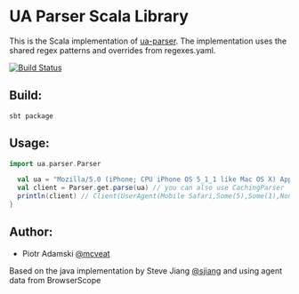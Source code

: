 UA Parser Scala Library
======================

This is the Scala implementation of [ua-parser](https://github.com/tobie/ua-parser).
The implementation uses the shared regex patterns and overrides from regexes.yaml.

[![Build Status](https://travis-ci.org/ua-parser/uap-scala.png?branch=master)](https://travis-ci.org/ua-parser/uap-scala)

Build:
------

    sbt package

Usage:
--------
```scala
import ua.parser.Parser

  val ua = "Mozilla/5.0 (iPhone; CPU iPhone OS 5_1_1 like Mac OS X) AppleWebKit/534.46 (KHTML, like Gecko) Version/5.1 Mobile/9B206 Safari/7534.48.3"
  val client = Parser.get.parse(ua) // you can also use CachingParser
  println(client) // Client(UserAgent(Mobile Safari,Some(5),Some(1),None),OS(iOS,Some(5),Some(1),Some(1),None),Device(iPhone))
}
```

Author:
-------

  * Piotr Adamski [@mcveat](https://twitter.com/mcveat)

  Based on the java implementation by Steve Jiang [@sjiang](https://twitter.com/sjiang) and using agent data from BrowserScope
